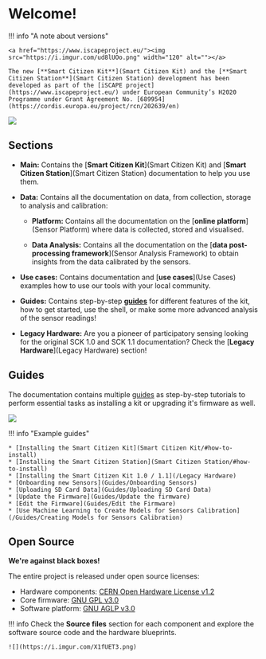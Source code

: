 Welcome!
========

!!! info "A note about versions"

    <a href="https://www.iscapeproject.eu/"><img src="https://i.imgur.com/ud8lUOo.png" width="120" alt=""></a>

    The new [**Smart Citizen Kit**](Smart Citizen Kit) and the [**Smart Citizen Station**](Smart Citizen Station) development has been developed as part of the [iSCAPE project](https://www.iscapeproject.eu/) under European Community’s H2020 Programme under Grant Agreement No. [689954](https://cordis.europa.eu/project/rcn/202639/en)

![](https://i.imgur.com/0U9T29b.jpg)

## Sections

* **Main:** Contains the [**Smart Citizen Kit**](Smart Citizen Kit) and [**Smart Citizen Station**](Smart Citizen Station) documentation to help you use them.

* **Data:** Contains all the documentation on data, from collection, storage to analysis and calibration:
    * **Platform:** Contains all the documentation on the [**online platform**](Sensor Platform) where data is collected, stored and visualised.

    * **Data Analysis:** Contains all the documentation on the [**data post-processing framework**](Sensor Analysis Framework) to obtain insights from the data calibrated by the sensors.

* **Use cases:** Contains documentation and [**use cases**](Use Cases) examples how to use our tools with your local community.

* **Guides:** Contains step-by-step [**guides**](Guides) for different features of the kit, how to get started, use the shell, or make some more advanced analysis of the sensor readings!

* **Legacy Hardware:** Are you a pioneer of participatory sensing looking for the original SCK 1.0 and SCK 1.1 documentation? Check the [**Legacy Hardware**](Legacy Hardware) section!

## Guides

The documentation contains multiple [guides](/Guides) as step-by-step tutorials to perform essential tasks as installing a kit or upgrading it's firmware as well.

![](https://i.imgur.com/feS0bZ8.jpg)

!!! info "Example guides"

    * [Installing the Smart Citizen Kit](Smart Citizen Kit/#how-to-install)
    * [Installing the Smart Citizen Station](Smart Citizen Station/#how-to-install)
    * [Installing the Smart Citizen Kit 1.0 / 1.1](/Legacy Hardware)
    * [Onboarding new Sensors](Guides/Onboarding Sensors)
    * [Uploading SD Card Data](Guides/Uploading SD Card Data)
    * [Update the Firmware](Guides/Update the firmware)
    * [Edit the Firmware](Guides/Edit the Firmware)
    * [Use Machine Learning to Create Models for Sensors Calibration](/Guides/Creating Models for Sensors Calibration)

## Open Source

**We're against black boxes!**

The entire project is released under open source licenses: 

* Hardware components: [CERN Open Hardware License v1.2](https://www.ohwr.org/licenses/cern-ohl/license_versions/v1.2)
* Core firmware: [GNU GPL v3.0](https://www.gnu.org/licenses/gpl-3.0.en.html)
* Software platform: [GNU AGLP v3.0](https://www.gnu.org/licenses/agpl-3.0.en.html)

!!! info
    Check the **Source files** section for each component and explore the software source code and the hardware blueprints.

    ![](https://i.imgur.com/X1fUET3.png)
